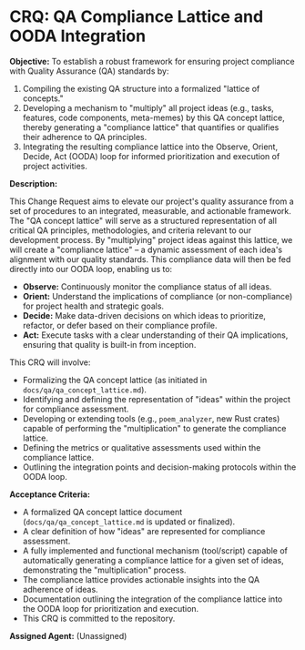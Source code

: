 # CRQ: QA Compliance Lattice and OODA Integration

**Objective:** To establish a robust framework for ensuring project compliance with Quality Assurance (QA) standards by:
1.  Compiling the existing QA structure into a formalized "lattice of concepts."
2.  Developing a mechanism to "multiply" all project ideas (e.g., tasks, features, code components, meta-memes) by this QA concept lattice, thereby generating a "compliance lattice" that quantifies or qualifies their adherence to QA principles.
3.  Integrating the resulting compliance lattice into the Observe, Orient, Decide, Act (OODA) loop for informed prioritization and execution of project activities.

**Description:**

This Change Request aims to elevate our project's quality assurance from a set of procedures to an integrated, measurable, and actionable framework. The "QA concept lattice" will serve as a structured representation of all critical QA principles, methodologies, and criteria relevant to our development process. By "multiplying" project ideas against this lattice, we will create a "compliance lattice" – a dynamic assessment of each idea's alignment with our quality standards. This compliance data will then be fed directly into our OODA loop, enabling us to:

*   **Observe:** Continuously monitor the compliance status of all ideas.
*   **Orient:** Understand the implications of compliance (or non-compliance) for project health and strategic goals.
*   **Decide:** Make data-driven decisions on which ideas to prioritize, refactor, or defer based on their compliance profile.
*   **Act:** Execute tasks with a clear understanding of their QA implications, ensuring that quality is built-in from inception.

This CRQ will involve:
*   Formalizing the QA concept lattice (as initiated in `docs/qa/qa_concept_lattice.md`).
*   Identifying and defining the representation of "ideas" within the project for compliance assessment.
*   Developing or extending tools (e.g., `poem_analyzer`, new Rust crates) capable of performing the "multiplication" to generate the compliance lattice.
*   Defining the metrics or qualitative assessments used within the compliance lattice.
*   Outlining the integration points and decision-making protocols within the OODA loop.

**Acceptance Criteria:**

*   A formalized QA concept lattice document (`docs/qa/qa_concept_lattice.md` is updated or finalized).
*   A clear definition of how "ideas" are represented for compliance assessment.
*   A fully implemented and functional mechanism (tool/script) capable of automatically generating a compliance lattice for a given set of ideas, demonstrating the "multiplication" process.
*   The compliance lattice provides actionable insights into the QA adherence of ideas.
*   Documentation outlining the integration of the compliance lattice into the OODA loop for prioritization and execution.
*   This CRQ is committed to the repository.

**Assigned Agent:** (Unassigned)
